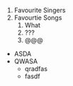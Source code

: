 1. Favourite Singers 
2. Favourtie Songs 
   1. What
   2. ???
   3. @@@
* ASDA
* QWASA
  * qradfas
  * fasdf
